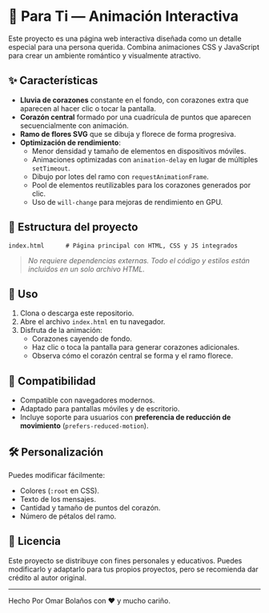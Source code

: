 # 💖 Para Ti — Animación Interactiva

Este proyecto es una página web interactiva diseñada como un detalle especial para una persona querida. Combina animaciones CSS y JavaScript para crear un ambiente romántico y visualmente atractivo.

## ✨ Características

- **Lluvia de corazones** constante en el fondo, con corazones extra que aparecen al hacer clic o tocar la pantalla.
- **Corazón central** formado por una cuadrícula de puntos que aparecen secuencialmente con animación.
- **Ramo de flores SVG** que se dibuja y florece de forma progresiva.
- **Optimización de rendimiento**:
  - Menor densidad y tamaño de elementos en dispositivos móviles.
  - Animaciones optimizadas con `animation-delay` en lugar de múltiples `setTimeout`.
  - Dibujo por lotes del ramo con `requestAnimationFrame`.
  - Pool de elementos reutilizables para los corazones generados por clic.
  - Uso de `will-change` para mejoras de rendimiento en GPU.

## 📂 Estructura del proyecto

```plaintext
index.html      # Página principal con HTML, CSS y JS integrados
```

> *No requiere dependencias externas. Todo el código y estilos están incluidos en un solo archivo HTML.*

## 🚀 Uso

1. Clona o descarga este repositorio.
2. Abre el archivo `index.html` en tu navegador.
3. Disfruta de la animación:
   - Corazones cayendo de fondo.
   - Haz clic o toca la pantalla para generar corazones adicionales.
   - Observa cómo el corazón central se forma y el ramo florece.

## 📱 Compatibilidad

- Compatible con navegadores modernos.
- Adaptado para pantallas móviles y de escritorio.
- Incluye soporte para usuarios con **preferencia de reducción de movimiento** (`prefers-reduced-motion`).

## 🛠 Personalización

Puedes modificar fácilmente:
- Colores (`:root` en CSS).
- Texto de los mensajes.
- Cantidad y tamaño de puntos del corazón.
- Número de pétalos del ramo.

## 📄 Licencia

Este proyecto se distribuye con fines personales y educativos. Puedes modificarlo y adaptarlo para tus propios proyectos, pero se recomienda dar crédito al autor original.

---
Hecho Por Omar Bolaños con ❤️ y mucho cariño.
